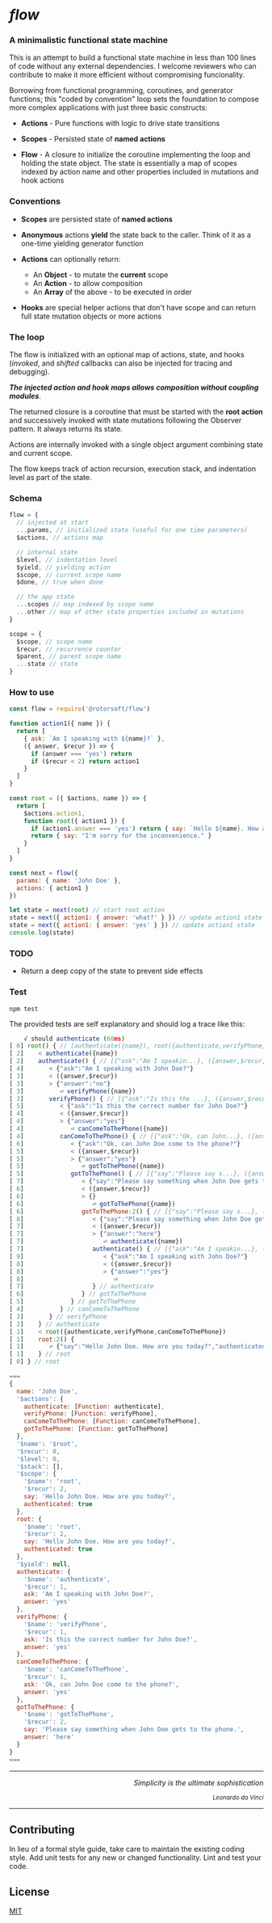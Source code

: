 # _flow_

### A minimalistic functional state machine

This is an attempt to build a functional state machine in less than 100 lines of code without any external dependencies. I welcome reviewers who can contribute to make it more efficient without compromising funcionality.

Borrowing from functional programming, coroutines, and generator functions; this "coded by convention" loop sets the foundation to compose more complex applications with just three basic constructs:

- **Actions** - Pure functions with logic to drive state transitions

- **Scopes** - Persisted state of **named actions**

- **Flow** - A closure to initialize the coroutine implementing the loop and holding the state object. The state is essentially a map of scopes indexed by action name and other properties included in mutations and hook actions

### Conventions

- **Scopes** are persisted state of **named actions**

- **Anonymous** actions **yield** the state back to the caller. Think of it as a one-time yielding generator function

- **Actions** can optionally return:

  - An **Object** - to mutate the **current** scope
  - An **Action** - to allow composition
  - An **Array** of the above - to be executed in order

- **Hooks** are special helper actions that don't have scope and can return full state mutation objects or more actions

### The loop

The flow is initialized with an optional map of actions, state, and hooks (_invoked_, and _shifted_ callbacks can also be injected for tracing and debugging).

**_The injected action and hook maps allows composition without coupling modules_**.

The returned closure is a coroutine that must be started with the **root action** and successively invoked with state mutations following the Observer pattern. It always returns its state.

Actions are internally invoked with a single object argument combining state and current scope.

The flow keeps track of action recursion, execution stack, and indentation level as part of the state.

### Schema

```javascript
flow = {
  // injected at start
  ...params, // initialized state (useful for one time parameters)
  $actions, // actions map

  // internal state
  $level, // indentation level
  $yield, // yielding action
  $scope, // current scope name
  $done, // true when done

  // the app state
  ...scopes // map indexed by scope name
  ...other // map of other state properties included in mutations
}

scope = {
  $scope, // scope name
  $recur, // recurrence counter
  $parent, // parent scope name
  ...state // state
}
```

### How to use

```javascript
const flow = require('@rotorsoft/flow')

function action1({ name }) {
  return [
    { ask: `Am I speaking with ${name}?` },
    ({ answer, $recur }) => {
      if (answer === 'yes') return
      if ($recur < 2) return action1
    }
  ]
}

const root = ({ $actions, name }) => {
  return [
    $actions.action1,
    function root({ action1 }) {
      if (action1.answer === 'yes') return { say: `Hello ${name}. How are you today?` }
      return { say: "I'm sorry for the inconvenience." }
    }
  ]
}

const next = flow({
  params: { name: 'John Doe' },
  actions: { action1 }
})

let state = next(root) // start root action
state = next({ action1: { answer: 'what?' } }) // update action1 state
state = next({ action1: { answer: 'yes' } }) // update action1 state
console.log(state)
```

### TODO

- Return a deep copy of the state to prevent side effects

### Test

```
npm test
```

The provided tests are self explanatory and should log a trace like this:

```javascript
    √ should authenticate (60ms)
[ 0] root() { // [authenticate({name}), root({authenticate,verifyPhone,canComeToThePhone})]
[ 2]    < authenticate({name})
[ 2]    authenticate() { // [{"ask":"Am I speakin...}, ({answer,$recur})]
[ 4]       < {"ask":"Am I speaking with John Doe?"}
[ 3]       < ({answer,$recur})
[ 3]       > {"answer":"no"}
[ 3]          ⏎ verifyPhone({name})
[ 3]       verifyPhone() { // [{"ask":"Is this the ...}, ({answer,$recur})]
[ 5]          < {"ask":"Is this the correct number for John Doe?"}
[ 4]          < ({answer,$recur})
[ 4]          > {"answer":"yes"}
[ 4]             ⏎ canComeToThePhone({name})
[ 4]          canComeToThePhone() { // [{"ask":"Ok, can John...}, ({answer,$recur})]
[ 6]             < {"ask":"Ok, can John Doe come to the phone?"}
[ 5]             < ({answer,$recur})
[ 5]             > {"answer":"yes"}
[ 5]                ⏎ gotToThePhone({name})
[ 5]             gotToThePhone() { // [{"say":"Please say s...}, ({answer,$recur})]
[ 7]                < {"say":"Please say something when John Doe gets to the phone."}
[ 6]                < ({answer,$recur})
[ 6]                > {}
[ 6]                   ⏎ gotToThePhone({name})
[ 6]                gotToThePhone:2() { // [{"say":"Please say s...}, ({answer,$recur})]
[ 8]                   < {"say":"Please say something when John Doe gets to the phone."}
[ 7]                   < ({answer,$recur})
[ 7]                   > {"answer":"here"}
[ 7]                      ⏎ authenticate({name})
[ 7]                   authenticate() { // [{"ask":"Am I speakin...}, ({answer,$recur})]
[ 9]                      < {"ask":"Am I speaking with John Doe?"}
[ 8]                      < ({answer,$recur})
[ 8]                      > {"answer":"yes"}
[ 8]                         ⏎
[ 7]                   } // authenticate
[ 6]                } // gotToThePhone
[ 5]             } // gotToThePhone
[ 4]          } // canComeToThePhone
[ 3]       } // verifyPhone
[ 2]    } // authenticate
[ 1]    < root({authenticate,verifyPhone,canComeToThePhone})
[ 1]    root:2() {
[ 1]       ⏎ {"say":"Hello John Doe. How are you today?","authenticated":true}
[ 1]    } // root
[ 0] } // root

===
{
  name: 'John Doe',
  '$actions': {
    authenticate: [Function: authenticate],
    verifyPhone: [Function: verifyPhone],
    canComeToThePhone: [Function: canComeToThePhone],
    gotToThePhone: [Function: gotToThePhone]
  },
  '$name': '$root',
  '$recur': 0,
  '$level': 0,
  '$stack': [],
  '$scope': {
    '$name': 'root',
    '$recur': 2,
    say: 'Hello John Doe. How are you today?',
    authenticated: true
  },
  root: {
    '$name': 'root',
    '$recur': 2,
    say: 'Hello John Doe. How are you today?',
    authenticated: true
  },
  '$yield': null,
  authenticate: {
    '$name': 'authenticate',
    '$recur': 1,
    ask: 'Am I speaking with John Doe?',
    answer: 'yes'
  },
  verifyPhone: {
    '$name': 'verifyPhone',
    '$recur': 1,
    ask: 'Is this the correct number for John Doe?',
    answer: 'yes'
  },
  canComeToThePhone: {
    '$name': 'canComeToThePhone',
    '$recur': 1,
    ask: 'Ok, can John Doe come to the phone?',
    answer: 'yes'
  },
  gotToThePhone: {
    '$name': 'gotToThePhone',
    '$recur': 2,
    say: 'Please say something when John Doe gets to the phone.',
    answer: 'here'
  }
}
===
```

---

<div align="right">
 <i>Simplicity is the ultimate sophistication</i>

<small><i>Leonardo da Vinci</i></small>

</div>

---

## Contributing

In lieu of a formal style guide, take care to maintain the existing coding style. Add unit tests for any new or changed functionality. Lint and test your code.

## License

[MIT](https://choosealicense.com/licenses/mit/)
